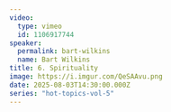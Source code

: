 ```yaml
---
video:
  type: vimeo
  id: 1106917744
speaker:
  permalink: bart-wilkins
  name: Bart Wilkins
title: 6. Spirituality
image: https://i.imgur.com/QeSAAvu.png
date: 2025-08-03T14:30:00.000Z
series: "hot-topics-vol-5"
---
```

